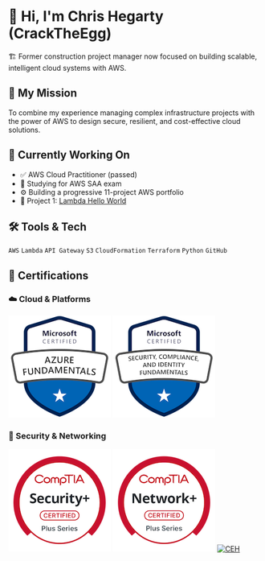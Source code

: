 # 👋 Hi, I'm Chris Hegarty (CrackTheEgg)

🏗️ Former construction project manager now focused on building scalable, intelligent cloud systems with AWS.

## 🧭 My Mission
To combine my experience managing complex infrastructure projects with the power of AWS to design secure, resilient, and cost-effective cloud solutions.

## 🌱 Currently Working On
- ✅ AWS Cloud Practitioner (passed)
- 🧠 Studying for AWS SAA exam
- ⚙️ Building a progressive 11-project AWS portfolio
- 🚀 Project 1: [Lambda Hello World](https://github.com/CrackTheEgg/aws-lambda-hello-world)

## 🛠 Tools & Tech
`AWS` `Lambda` `API Gateway` `S3` `CloudFormation` `Terraform` `Python` `GitHub`

## 📜 Certifications

### ☁️ Cloud & Platforms
[![Microsoft Azure Fundamentals](assets/microsoft-certified-azure-fundamentals.png)](https://www.credly.com/badges/2c03d748-3465-4c32-b190-2c4458a5fdc0/public_url)
[![Microsoft SC-900](assets/microsoft-certified-security-compliance-and-identity-fundamentals.png)](https://www.credly.com/badges/415f6148-f8a6-4863-830d-c9e369ac77a1/public_url)

### 🔐 Security & Networking
[![CompTIA Security+](assets/comptia-security-ce-certification.png)](https://www.credly.com/badges/2c03d748-3465-4c32-b190-2c4458a5fdc0/public_url)
[![CompTIA Network+](assets/comptia-network-ce-certification.1-3.png)](https://www.credly.com/badges/dace6b68-35b4-44ae-b37d-7707d9f89742/public_url)
[![CEH](assets/ceh.png)](https://www.credly.com/badges/033bbcc4-33cb-4749-94c9-5d2c1e93ca8a/public_url)


